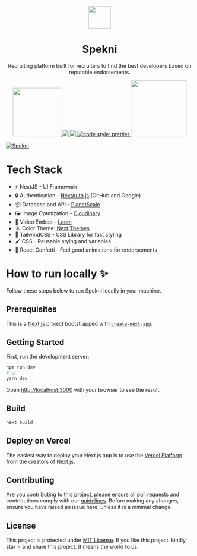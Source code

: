 <div align="center">
<a href="https://spekni.netlify.app"><img src="https://user-images.githubusercontent.com/62628408/180232284-6f172c0b-6b34-4189-819d-4d270424003f.svg" width="60px"></a>
</div>

<div align="center">
<h1>Spekni</h1>
<p>Recruiting platform built for recruiters to find the best developers based on reputable endorsements.</p> 
</div>

<p align="center">
<a href="https://vercel.com/evavic44/spekni/4g6cAgSJ2JQcGxpwQew77Ny9jDdC">
  <img src="https://user-images.githubusercontent.com/62628408/178318439-dd015ff3-5ebd-43d8-a84f-6f6d4876a5b0.svg" width="130px">
</a>
    
<a href="https://prisma.io/">
    <img src="https://img.shields.io/badge/Prisma-3982CE?style=for-the-badge&logo=Prisma&logoColor=white">
</a>

<a href="https://prettier.io/">
    <img src="https://img.shields.io/badge/prettier-1A2C34?style=for-the-badge&logo=prettier&logoColor=F7BA3E">
</a>
    
<a href="https://hashnode.com">
<img alt="code style: prettier" src="https://img.shields.io/badge/Hashnode-2962FF?style=for-the-badge&logo=hashnode&logoColor=white">
</a> 

<a href="https://vercel.com/evavic44/spekni/4g6cAgSJ2JQcGxpwQew77Ny9jDdC">
    <img src="https://user-images.githubusercontent.com/62628408/178316423-5dc0c0bb-2ebb-4c7f-9635-164a324d4897.svg" width="150px">
</a>      
</p>

<a href="https://spekni.vercel.app">
<img src="https://user-images.githubusercontent.com/62628408/180232616-d2ab3cba-e5f8-4b2d-bfa0-8b2b12059f23.png" alt="Spekni">
</a>

# Tech Stack
- ⚡ NextJS - UI Framework 
- 🔒 Authentication - [NextAuth.js](https://nextauth.io) (GitHub and Google)
- 📦 Database and API - [PlanetScale](https://planetscale.io)
- 🖼️ Image Optmization - [Cloudinary](https://cloudinary.com)
- 🎥 Video Embed - [Loom](https://loom.com)
- ☀️ Color Theme: [Next Themes](https://github.com/pacocoursey/next-themes)
- 🎨 TailwindCSS - CSS Library for fast styling
- 🖌️ CSS - Reusable stying and variables 
- 🎉 React Confetti - Feel good animations for endorsements

<div align="left">
  <h1>How to run locally ✨</h1>
  <p>Follow these steps below to run Spekni locally in your machine.
</div>

## Prerequisites
This is a [Next.js](https://nextjs.org/) project bootstrapped with [`create-next-app`](https://github.com/vercel/next.js/tree/canary/packages/create-next-app).

## Getting Started

First, run the development server:

```bash
npm run dev
# or
yarn dev
```

Open [http://localhost:3000](http://localhost:3000) with your browser to see the result.

## Build

```bash
next build
```

## Deploy on Vercel

The easiest way to deploy your Next.js app is to use the [Vercel Platform](https://vercel.com/new?utm_medium=default-template&filter=next.js&utm_source=create-next-app&utm_campaign=create-next-app-readme) from the creators of Next.js.

## Contributing

Are you contributing to this project, please ensure all pull requests and contributions comply with our <a href="https://github.com/Evavic44/spekni/blob/main/CONTRIBUTING.md">guidelines</a>. Before making any changes, ensure you have raised an issue here, unless it is a minimal change.

## License
This project is protected under <a href="https://github.com/Evavic44/spekni/blob/main/LICENSE">MIT License</a>.
If you like this project, kindly star ⭐ and share this project. It means the world to us.
